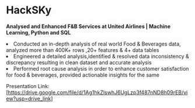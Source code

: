 # HackSKy
<b>Analysed and Enhanced F&B Services at United Airlines | Machine Learning, Python and SQL</b>

<li> Conducted an in-depth analysis of real world Food & Beverages data, analyzed more than 400K+ rows ,20+ features & 4+ data tables
<li> Engineered a detailed analysis,identified & resolved data inconsistency & discrepancy resulting in clean dataset and accurate analysis
<li> Performed root cause analysis  in order to enhance customer satisfaction for food & beverages, provided actionable insights for the same

Presentation Link: [https://drive.google.com/file/d/1Ag1hkZlswhJ6UgLzp3f487nND8h09rEB/view?usp=drive_link]
